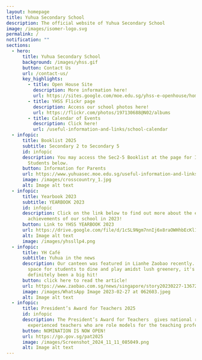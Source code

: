 ```yaml
---
layout: homepage
title: Yuhua Secondary School
description: The official website of Yuhua Secondary School
image: /images/isomer-logo.svg
permalink: /
notification: ""
sections:
  - hero:
      title: Yuhua Secondary School
      background: /images/yhss.gif
      button: Contact Us
      url: /contact-us/
      key_highlights:
        - title: Open House Site
          description: More information here!
          url: https://sites.google.com/moe.edu.sg/yhss-e-openhouse/home
        - title: YHSS Flickr page
          description: Access our school photos here!
          url: https://flickr.com/photos/197130688@N02/albums
        - title: Calendar of Events
          description: Click here!
          url: /useful-information-and-links/school-calendar
  - infopic:
      title: Booklist 2025
      subtitle: Secondary 2 to Secondary 5
      id: infopic
      description: You may access the Sec2-5 Booklist at the page for Information for
        Students below.
      button: Information for Parents
      url: https://www.yuhuasec.moe.edu.sg/useful-information-and-links/information-for-parents/
      image: /images/crosscountry_1.jpg
      alt: Image alt text
  - infopic:
      title: Yearbook 2023
      subtitle: YEARBOOK 2023
      id: infopic
      description: Click on the link below to find out more about the events and
        achievements of our school in 2023!
      button: Link to YHSS YEARBOOK 2023
      url: https://drive.google.com/file/d/1cSL9Ngm7nnIj6x8raOWHhbEcKl163s6Z/view?usp=drive_web
      alt: Image alt text
      image: /images/yhssllp4.png
  - infopic:
      title: YH Café
      subtitle: Yuhua in the news
      description: Our canteen was featured in Lianhe Zaobao recently. An inviting
        space for students to dine and play amidst lush greenery, it's
        definitely been a big hit!
      button: click here to read the article!
      url: https://www.zaobao.com.sg/news/singapore/story20230227-1367207
      image: /images/WhatsApp Image 2023-02-27 at 062603.jpeg
      alt: Image alt text
  - infopic:
      title: President’s Award for Teachers 2025
      id: infopic
      description: The President’s Award for Teachers  gives national recognition to
        experienced teachers who are role models for the teaching profession.
      button: NOMINATION IS NOW OPEN!
      url: https://go.gov.sg/pat2025
      image: /images/Screenshot_2024_11_11_085049.png
      alt: Image alt text
---
```

